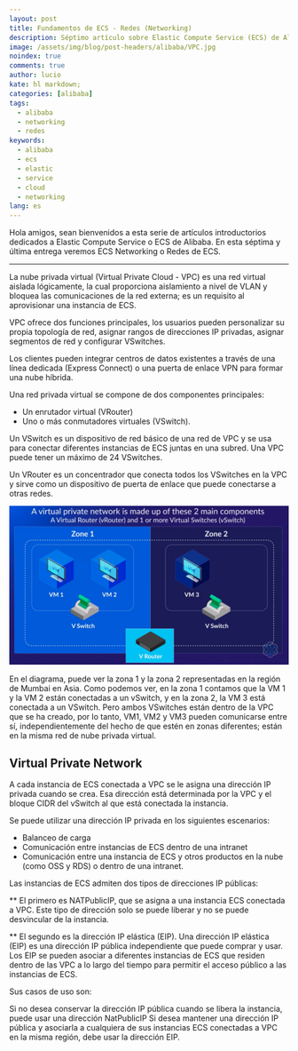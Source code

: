 ```yaml
---
layout: post
title: Fundamentos de ECS - Redes (Networking)
description: Séptimo artículo sobre Elastic Compute Service (ECS) de Alibaba - Redes (Networking).
image: /assets/img/blog/post-headers/alibaba/VPC.jpg
noindex: true
comments: true
author: lucio
kate: hl markdown;
categories: [alibaba]
tags:
  - alibaba
  - networking
  - redes
keywords:
  - alibaba
  - ecs
  - elastic
  - service
  - cloud
  - networking
lang: es
---
```


Hola amigos, sean bienvenidos a esta serie de artículos introductorios dedicados a Elastic Compute Service o ECS de Alibaba. En esta séptima y última entrega veremos ECS Networking o Redes de ECS.
 
 --------------------------------------------------------------------------------------

La nube privada virtual (Virtual Private Cloud - VPC) es una red virtual aislada lógicamente, la cual proporciona aislamiento a nivel de VLAN y bloquea las comunicaciones de la red externa; es un requisito al aprovisionar una instancia de ECS.

VPC ofrece dos funciones principales, los usuarios pueden personalizar su propia topología de red, asignar rangos de direcciones IP privadas, asignar segmentos de red y configurar VSwitches.

Los clientes pueden integrar centros de datos existentes a través de una línea dedicada (Express Connect) o una puerta de enlace VPN para formar una nube híbrida.

Una red privada virtual se compone de dos componentes principales: 

- Un enrutador virtual (VRouter) 
- Uno o más conmutadores virtuales (VSwitch).

Un VSwitch es un dispositivo de red básico de una red de VPC y se usa para conectar diferentes instancias de ECS juntas en una subred. Una VPC puede tener un máximo de 24 VSwitches.

Un VRouter es un concentrador que conecta todos los VSwitches en la VPC y sirve como un dispositivo de puerta de enlace que puede conectarse a otras redes.

![image](/assets/img/blog/tutorials/alibaba/articulos-ecs/VPC-Networking.png)

En el diagrama, puede ver la zona 1 y la zona 2 representadas en la región de Mumbai en Asia. Como podemos ver, en la zona 1 contamos que la VM 1 y la VM 2 están conectadas a un vSwitch, y en la zona 2, la VM 3 está conectada a un VSwitch. Pero ambos VSwitches están dentro de la VPC que se ha creado, por lo tanto, VM1, VM2 y VM3 pueden comunicarse entre sí, independientemente del hecho de que estén en zonas diferentes; están en la misma red de nube privada virtual.

## Virtual Private Network

A cada instancia de ECS conectada a VPC se le asigna una dirección IP privada cuando se crea. Esa dirección está determinada por la VPC y el bloque CIDR del vSwitch al que está conectada la instancia.

Se puede utilizar una dirección IP privada en los siguientes escenarios:

- Balanceo de carga
- Comunicación entre instancias de ECS dentro de una intranet
- Comunicación entre una instancia de ECS y otros productos en la nube (como OSS y RDS) o dentro de una intranet.

Las instancias de ECS admiten dos tipos de direcciones IP públicas:

** El primero es NATPublicIP, que se asigna a una instancia ECS conectada a VPC. Este tipo de dirección solo se puede liberar y no se puede desvincular de la instancia. 

** El segundo es la dirección IP elástica (EIP). Una dirección IP elástica (EIP) es una dirección IP pública independiente que puede comprar y usar. Los EIP se pueden asociar a diferentes instancias de ECS que residen dentro de las VPC a lo largo del tiempo para permitir el acceso público a las instancias de ECS.

Sus casos de uso son:

Si no desea conservar la dirección IP pública cuando se libera la instancia, puede usar una dirección NatPublicIP
Si desea mantener una dirección IP pública y asociarla a cualquiera de sus instancias ECS conectadas a VPC en la misma región, debe usar la dirección EIP.
